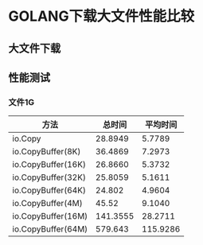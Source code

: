 # GOLANG下载大文件性能比较
## 大文件下载


## 性能测试
### 文件1G
| 方法 | 总时间 | 平均时间 |
| -----| ----- | ------ |
| io.Copy | 28.8949 | 5.7789 |
| io.CopyBuffer(8K) | 36.4869 | 7.2973 |
| io.CopyBuffer(16K) | 26.8660 | 5.3732 |
| io.CopyBuffer(32K) | 25.8059 | 5.1611 |
| io.CopyBuffer(64K) | 24.802 | 4.9604 |
| io.CopyBuffer(4M) | 45.52 | 9.1040 |
| io.CopyBuffer(16M) | 141.3555 | 28.2711 |
| io.CopyBuffer(64M) | 579.643 | 115.9286 |